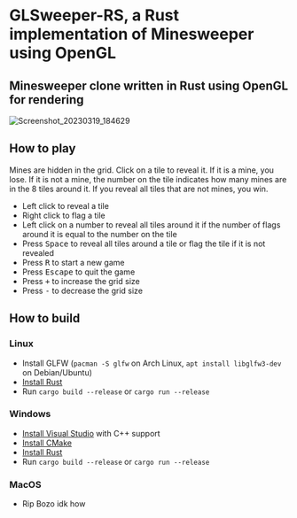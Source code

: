 # GLSweeper-RS, a Rust implementation of Minesweeper using OpenGL

## Minesweeper clone written in Rust using OpenGL for rendering

![Screenshot_20230319_184629](https://user-images.githubusercontent.com/90425800/226214486-a6f50905-2f5b-4d10-a72d-5977c92c136b.png)

## How to play

Mines are hidden in the grid. Click on a tile to reveal it. If it is a mine, you lose. If it is not a mine, the number on the tile indicates how many mines are in the 8 tiles around it. If you reveal all tiles that are not mines, you win.

- Left click to reveal a tile
- Right click to flag a tile
- Left click on a number to reveal all tiles around it if the number of flags around it is equal to the number on the tile
- Press <kbd>Space</kbd> to reveal all tiles around a tile or flag the tile if it is not revealed
- Press <kbd>R</kbd> to start a new game
- Press <kbd>Escape</kbd> to quit the game
- Press <kbd>+</kbd> to increase the grid size
- Press <kbd>-</kbd> to decrease the grid size

## How to build

### Linux

- Install GLFW (`pacman -S glfw` on Arch Linux, `apt install libglfw3-dev` on Debian/Ubuntu)
- [Install Rust](https://rustup.rs/)
- Run `cargo build --release` or `cargo run --release`

### Windows

- [Install Visual Studio](https://visualstudio.microsoft.com/fr/downloads/) with C++ support
- [Install CMake](https://cmake.org/download/)
- [Install Rust](https://rustup.rs/)
- Run `cargo build --release` or `cargo run --release`

### MacOS

- Rip Bozo idk how
